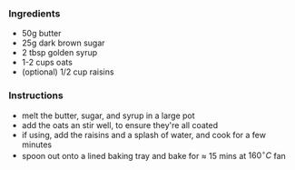 ### Ingredients

- 50g butter
- 25g dark brown sugar
- 2 tbsp golden syrup
- 1-2 cups oats
- (optional) 1/2 cup raisins

### Instructions

- melt the butter, sugar, and syrup in a large pot
- add the oats an stir well, to ensure they're all coated
- if using, add the raisins and a splash of water, and cook for a few minutes
- spoon out onto a lined baking tray and bake for $\approx$ 15 mins at $160^\circ C$ fan
